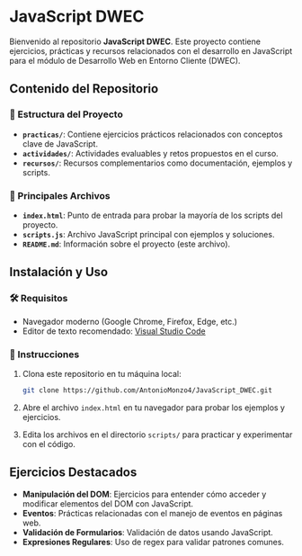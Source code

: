 # JavaScript DWEC

Bienvenido al repositorio **JavaScript DWEC**. Este proyecto contiene ejercicios, prácticas y recursos relacionados con el desarrollo en JavaScript para el módulo de Desarrollo Web en Entorno Cliente (DWEC).

## Contenido del Repositorio

### 📁 Estructura del Proyecto

- **`practicas/`**: Contiene ejercicios prácticos relacionados con conceptos clave de JavaScript.
- **`actividades/`**: Actividades evaluables y retos propuestos en el curso.
- **`recursos/`**: Recursos complementarios como documentación, ejemplos y scripts.

### 📄 Principales Archivos

- **`index.html`**: Punto de entrada para probar la mayoría de los scripts del proyecto.
- **`scripts.js`**: Archivo JavaScript principal con ejemplos y soluciones.
- **`README.md`**: Información sobre el proyecto (este archivo).

## Instalación y Uso

### 🛠️ Requisitos

- Navegador moderno (Google Chrome, Firefox, Edge, etc.)
- Editor de texto recomendado: [Visual Studio Code](https://code.visualstudio.com/)

### 🚀 Instrucciones

1. Clona este repositorio en tu máquina local:

   ```bash
   git clone https://github.com/AntonioMonzo4/JavaScript_DWEC.git
   ```

2. Abre el archivo `index.html` en tu navegador para probar los ejemplos y ejercicios.
3. Edita los archivos en el directorio `scripts/` para practicar y experimentar con el código.

## Ejercicios Destacados

- **Manipulación del DOM**: Ejercicios para entender cómo acceder y modificar elementos del DOM con JavaScript.
- **Eventos**: Prácticas relacionadas con el manejo de eventos en páginas web.
- **Validación de Formularios**: Validación de datos usando JavaScript.
- **Expresiones Regulares**: Uso de regex para validar patrones comunes.

